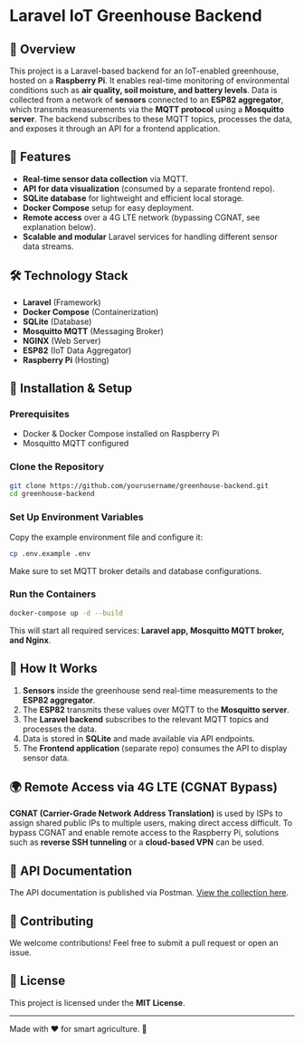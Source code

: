 # Laravel IoT Greenhouse Backend

## 🌿 Overview
This project is a Laravel-based backend for an IoT-enabled greenhouse, hosted on a **Raspberry Pi**. It enables real-time monitoring of environmental conditions such as **air quality, soil moisture, and battery levels**. Data is collected from a network of **sensors** connected to an **ESP82 aggregator**, which transmits measurements via the **MQTT protocol** using a **Mosquitto server**. The backend subscribes to these MQTT topics, processes the data, and exposes it through an API for a frontend application.

## 🚀 Features
- **Real-time sensor data collection** via MQTT.
- **API for data visualization** (consumed by a separate frontend repo).
- **SQLite database** for lightweight and efficient local storage.
- **Docker Compose** setup for easy deployment.
- **Remote access** over a 4G LTE network (bypassing CGNAT, see explanation below).
- **Scalable and modular** Laravel services for handling different sensor data streams.

## 🛠️ Technology Stack
- **Laravel** (Framework)
- **Docker Compose** (Containerization)
- **SQLite** (Database)
- **Mosquitto MQTT** (Messaging Broker)
- **NGINX** (Web Server)
- **ESP82** (IoT Data Aggregator)
- **Raspberry Pi** (Hosting)

## 🔧 Installation & Setup
### Prerequisites
- Docker & Docker Compose installed on Raspberry Pi
- Mosquitto MQTT configured

### Clone the Repository
```bash
git clone https://github.com/yourusername/greenhouse-backend.git
cd greenhouse-backend
```

### Set Up Environment Variables
Copy the example environment file and configure it:
```bash
cp .env.example .env
```
Make sure to set MQTT broker details and database configurations.

### Run the Containers
```bash
docker-compose up -d --build
```
This will start all required services: **Laravel app, Mosquitto MQTT broker, and Nginx**.

## 📡 How It Works
1. **Sensors** inside the greenhouse send real-time measurements to the **ESP82 aggregator**.
2. The **ESP82** transmits these values over MQTT to the **Mosquitto server**.
3. The **Laravel backend** subscribes to the relevant MQTT topics and processes the data.
4. Data is stored in **SQLite** and made available via API endpoints.
5. The **Frontend application** (separate repo) consumes the API to display sensor data.

## 🌍 Remote Access via 4G LTE (CGNAT Bypass)
**CGNAT (Carrier-Grade Network Address Translation)** is used by ISPs to assign shared public IPs to multiple users, making direct access difficult. To bypass CGNAT and enable remote access to the Raspberry Pi, solutions such as **reverse SSH tunneling** or a **cloud-based VPN** can be used.

## 📖 API Documentation
The API documentation is published via Postman. [View the collection here](https://laggoune-walid.postman.co/workspace/Daymain-Algo~0fb5ca51-9f21-4588-8e88-e729a4bc552c/collection/4963743-6d1ed869-7bd3-4fd7-93e0-673f61b4850f?action=share&creator=4963743&active-environment=4963743-89b01fc2-b5c4-46a4-90e4-7066d06404ea).

## 🤝 Contributing
We welcome contributions! Feel free to submit a pull request or open an issue.

## 📜 License
This project is licensed under the **MIT License**.

---
Made with ❤️ for smart agriculture. 🌱


